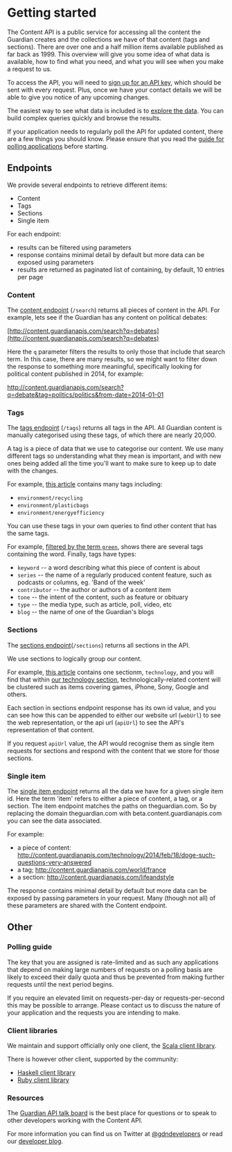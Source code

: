 Getting started
===============

The Content API is a public service for accessing all the content the Guardian creates and the collections we have of that content (tags and sections). There are over one and a half million items available published as far back as 1999. This overview will give you some idea of what data is available, how to find what you need, and what you will see when you make a request to us.

To access the API, you will need to [sign up for an API key](../access), which should be sent with every request. Plus, once we have your contact details we will be able to give you notice of any upcoming changes.

The easiest way to see what data is included is to [explore the data](../explore). You can build complex queries quickly and browse the results.

If your application needs to regularly poll the API for updated content, there are a few things you should know. Please ensure that you read the [guide for polling applications](#polling) before starting.


## Endpoints

We provide several endpoints to retrieve different items:

  * Content
  * Tags
  * Sections
  * Single item

For each endpoint:

  * results can be filtered using parameters
  * response contains minimal detail by default but more data can be exposed using parameters
  * results are returned as paginated list of containing, by default, 10 entries per page


### Content

The [content endpoint](content.html) (`/search`) returns all pieces of content in the API.
For example, lets see if the Guardian has any content on political debates:

[http://content.guardianapis.com/search?q=debates](http://content.guardianapis.com/search?q=debates)

Here the `q` parameter filters the results to only those that include that search term. In this case, there are many results, so we might want to filter down the response to something more meaningful, specifically looking for political content published in 2014, for example:

<http://content.guardianapis.com/search?q=debate&tag=politics/politics&from-date=2014-01-01>


### Tags

The [tags endpoint](tag.html) (`/tags`) returns all tags in the API. All Guardian content is manually categorised using these tags, of which there are nearly 20,000.

A tag is a piece of data that we use to categorise our content. We use many different tags so understanding what they mean is important, and with new ones being added all the time you'll want to make sure to keep up to date with the changes.

For example, [this article](http://beta.content.guardianapis.com/lifeandstyle/2014/may/14/recycling-saving-energy-reducing-waste-how-is-it-going-for-you) contains many tags including:

 * `environment/recycling`
 * `environment/plasticbags`
 * `environment/energyefficiency`

You can use these tags in your own queries to find other content that has the same tags.

For example, [filtered by the term `green`](http://beta.content.guardianapis.com/tags?q=green), shows there are several tags containing the word.
Finally, tags have types:

* `keyword` -- a word describing what this piece of content is about
* `series` -- the name of a regularly produced content feature, such as podcasts or columns, eg. 'Band of the week'
* `contributor` -- the author or authors of a content item
* `tone` -- the intent of the content, such as feature or obituary
* `type` -- the media type, such as article, poll, video, etc
* `blog` -- the name of one of the Guardian's blogs


### Sections

The [sections endpoint](section.html)(`/sections`) returns all sections in the API.

We use sections to logically group our content.

For example, [this article](http://beta.content.guardianapis.com/technology/2014/jul/07/best-android-apps-games-wear-city-air?show-sections=true) contains one sectionm, `technology`, and you will find that within [our technology section](http://beta.content.guardianapis.com/technology), technologically-related content will be clustered such as items covering games, iPhone, Sony, Google and others.

Each section in sections endpoint response has its own id value, and you can see how this can be appended to either our website url (`webUrl`) to see the web representation, or the api url (`apiUrl`) to see the API's representation of that content.

If you request `apiUrl` value, the API would recognise them as single item requests for sections and respond with the content that we store for those sections.

### Single item

The [single item endpoint](item.html) returns all the data we have for a given single item id. Here the term 'item' refers to either a piece of content, a tag, or a section. The item endpoint matches the paths on theguardian.com. So by replacing the domain theguardian.com with beta.content.guardianapis.com you can see the data associated.

For example:

* a piece of content: http://content.guardianapis.com/technology/2014/feb/18/doge-such-questions-very-answered
* a tag; http://content.guardianapis.com/world/france
* a section: http://content.guardianapis.com/lifeandstyle

The response contains minimal detail by default but more data can be exposed by passing parameters in your request. Many (though not all) of these parameters are shared with the Content endpoint.

## Other

### Polling guide

The key that you are assigned is rate-limited and as such any applications that depend on making large numbers of requests on a polling basis are likely to exceed their daily quota and thus be prevented from making further requests until the next period begins.

If you require an elevated limit on requests-per-day or requests-per-second this may be possible to arrange. Please contact us to discuss the nature of your application and the requests you are intending to make.

### Client libraries

We maintain and support officially only one client, the [Scala client library](https://github.com/guardian/content-api-scala-client).

There is however other client, supported by the community:

 * [Haskell client library](https://github.com/guardian/content-api-haskell-client)
 * [Ruby client library]()


### Resources


The [Guardian API talk board](http://groups.google.com/group/guardian-api-talk/) is the best place for questions or to speak to other developers working with the Content API.

For more information you can find us on Twitter at [@gdndevelopers](https://twitter.com/gdndevelopers) or read our [developer blog](http://www.theguardian.com/info/developer-blog).


